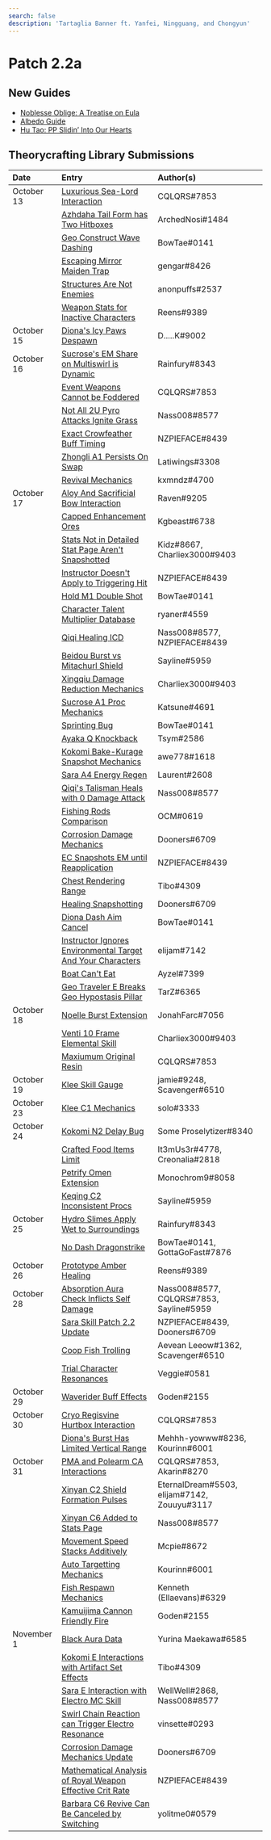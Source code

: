 ```yaml
---
search: false
description: 'Tartaglia Banner ft. Yanfei, Ningguang, and Chongyun'
---
```


# Patch 2.2a

## New Guides

* [Noblesse Oblige: A Treatise on Eula](https://keqingmains.com/eula/)
* [Albedo Guide](https://keqingmains.com/albedo/)
* [Hu Tao: PP Slidin’ Into Our Hearts](https://keqingmains.com/hu-tao/)

## Theorycrafting Library Submissions

| Date | Entry | Author\(s\) |
| :--- | :--- | :--- |
| October 13 | [Luxurious Sea-Lord Interaction](../evidence/equipment/weapons.md#luxurious-sea-lord-interactions) | CQLQRS#7853 |
|  | [Azhdaha Tail Form has Two Hitboxes](../evidence/enemy-data/enemy-interactions.md#azhdaha-in-his-tail-form-has-two-independent-hitboxes) | ArchedNosi#1484 |
|  | [Geo Construct Wave Dashing](../evidence/mechanics/combat/tech/glide-cancel.md#geo-construct-wave-dashing) | BowTae#0141 |
|  | [Escaping Mirror Maiden Trap](../evidence/enemy-data/enemy-interactions.md#escape-mirror-maiden-trap) | gengar#8426 |
|  | [Structures Are Not Enemies](../evidence/fluff/overworld.md#structures-arent-enemies) | anonpuffs#2537 |
|  | [Weapon Stats for Inactive Characters](../evidence/equipment/weapons.md#weapon-stats-for-inactive-characters) | Reens#9389 |
| October 15 | [Diona's Icy Paws Despawn](../evidence/characters/cryo/diona.md#icy-paws-despawn-after-a-certain-amount-of-time-if-they-do-not-hit-a-target) | D.....K#9002 |
| October 16 | [Sucrose's EM Share on Multiswirl is Dynamic](../evidence/characters/anemo/sucrose.md#sucroses-em-share-on-multiswirl-is-dynamic) | Rainfury#8343 |
|  | [Event Weapons Cannot be Foddered](../evidence/equipment/weapons.md#event-weapons-cannot-be-foddered) | CQLQRS#7853 |
|  | [Not All 2U Pyro Attacks Ignite Grass](../evidence/fluff/overworld.md#not-all-2u-pyro-attacks-ignite-grass) | Nass008#8577 |
|  | [Exact Crowfeather Buff Timing](../evidence/characters/electro/sara.md#exact-crowfeather-buff-timing) | NZPIEFACE#8439 |
|  | [Zhongli A1 Persists On Swap](../evidence/characters/geo/zhongli.md#zhongli-a1-persists-on-swap) | Latiwings#3308 |
|  | [Revival Mechanics](../evidence/fluff/overworld.md#health-and-revive-mechanics) | kxmndz#4700 |
| October 17 | [Aloy And Sacrificial Bow Interaction](../evidence/characters/cryo/aloy.md#aloy-and-sac-bow-interaction) | Raven#9205 |
|  | [Capped Enhancement Ores](../evidence/fluff/miscellaneous-entries.md#capped-enhancement-ores) | Kgbeast#6738 |
|  | [Stats Not in Detailed Stat Page Aren't Snapshotted](../evidence/mechanics/gameplay-mechanics/snapshot-and-dynamic.md#stats-not-in-details-stat-page-are-not-snapshot) | Kidz#8667, Charliex3000#9403 |
|  | [Instructor Doesn't Apply to Triggering Hit](../evidence/equipment/artifacts.md#instructor-doesnt-apply-to-triggering-hit) | NZPIEFACE#8439 |
|  | [Hold M1 Double Shot](../evidence/mechanics/combat/tech/arcc.md#hold-m1-double-shot) | BowTae#0141 |
|  | [Character Talent Multiplier Database](../resources/links.md#characters) | ryaner#4559 |
|  | [Qiqi Healing ICD](../evidence/characters/cryo/qiqi.md#qiqi-talisman-icd) | Nass008#8577, NZPIEFACE#8439 |
|  | [Beidou Burst vs Mitachurl Shield](../evidence/characters/electro/beidou.md#beidous-q-and-mitachurl-shield-interactions) | Sayline#5959 |
|  | [Xingqiu Damage Reduction Mechanics](../evidence/characters/hydro/xingqiu.md#xingqiu-qs-rain-sword-damage-reduction-overrides-es) | Charliex3000#9403 |
|  | [Sucrose A1 Proc Mechanics](../evidence/characters/anemo/sucrose.md#sucroses-a1-talent-does-not-proc-on-swirling-environmental-objects-and-guoba) | Katsune#4691 |
|  | [Sprinting Bug](../evidence/mechanics/gameplay-mechanics/bugs#sprinting-bug) | BowTae#0141 |
|  | [Ayaka Q Knockback](../evidence/characters/cryo/ayaka.md#ayaka-q-pushes-away-enemies) | Tsym#2586 |
|  | [Kokomi Bake-Kurage Snapshot Mechanics](../evidence/characters/hydro/kokomi.md#snapshot-burst-dmg-bonus-onto-bake-kurage-by-switching) | awe778#1618 |
|  | [Sara A4 Energy Regen](../evidence/characters/electro/sara.md#decorum-energy-regen) | Laurent#2608 |
|  | [Qiqi's Talisman Heals with 0 Damage Attack](../evidence/characters/cryo/qiqi.md#talisman-heals-regardless-dealing-dmg-or-not) | Nass008#8577 |
|  | [Fishing Rods Comparison](../evidence/mechanics/gameplay-mechanics/lifeskills.md#fishing-rods-comparison) | OCM#0619 |
|  | [Corrosion Damage Mechanics](../evidence/enemy-data/enemy-interactions#corrosion-damage-mechanics) | Dooners#6709 |
|  | [EC Snapshots EM until Reapplication](../evidence/mechanics/combat/elemental-reactions/transformative-reactions.md#electro-charged-snapshots-em-until-reapplying) | NZPIEFACE#8439 |
|  | [Chest Rendering Range](../evidence/fluff/overworld.md#treasure-compass-chest-rendering) | Tibo#4309 |
|  | [Healing Snapshotting](../evidence/mechanics/gameplay-mechanics/snapshot-and-dynamic.md#healing-over-time-is-snapshot-on-cast) | Dooners#6709 |
|  | [Diona Dash Aim Cancel](../evidence/characters/cryo/diona#diona-dash-aim-cancel) | BowTae#0141 |
|  | [Instructor Ignores Environmental Target And Your Characters](../evidence/equipment/artifacts.md#instructor-ignores-environmental-target-and-your-characters) | elijam#7142 |
|  | [Boat Can't Eat](../evidence/mechanics/gameplay-mechanics/lifeskills.md#boat-stamina-and-food) | Ayzel#7399 |
|  | [Geo Traveler E Breaks Geo Hypostasis Pillar](../evidence/enemy-data/enemy-interactions.md#geo-hypostasis) | TarZ#6365 |
| October 18 | [Noelle Burst Extension](../evidence/characters/geo/noelle.md#noelle-c6-burst-extension) | JonahFarc#7056 |
|  | [Venti 10 Frame Elemental Skill](../evidence/characters/anemo/venti.md#venti-10-frame-elemental-skill) | Charliex3000#9403 |
|  | [Maxiumum Original Resin](../evidence/fluff/miscellaneous-entries.md#maximum-original-resin) | CQLQRS#7853 |
| October 19 | [Klee Skill Gauge](../evidence/characters/pyro/klee.md#klee-skill-gauge) | jamie#9248, Scavenger#6510 |
| October 23 | [Klee C1 Mechanics](../evidence/characters/pyro/klee.md#klee-c1-mechanics) | solo#3333 |
| October 24 | [Kokomi N2 Delay Bug](/evidence/characters/hydro/kokomi.md#kokomi-n2-delay-bug) | Some Proselytizer#8340 |
|  | [Crafted Food Items Limit](../evidence/fluff/miscellaneous-entries.md#crafted-food-items-limit) | It3mUs3r#4778, Creonalia#2818 |
|  | [Petrify Omen Extension](../evidence/characters/hydro/mona.md#petrify-omen-extension) | Monochrom9#8058 |
|  | [Keqing C2 Inconsistent Procs](../evidence/characters/electro/keqing.md#keqing-c2-procs-inconsistently) | Sayline#5959 |
| October 25 | [Hydro Slimes Apply Wet to Surroundings](../evidence/enemy-data/enemy-interactions.md#hydro-slimes-apply-wet-to-surroundings) | Rainfury#8343 |
|  | [No Dash Dragonstrike](../evidence/mechanics/combat/tech/plunge.md#no-dash-dragonstrike) | BowTae#0141, GottaGoFast#7876 |
| October 26 | [Prototype Amber Healing](../evidence/equipment/weapons.md#prototype-amber-healing-clarification) | Reens#9389 |
| October 28 | [Absorption Aura Check Inflicts Self Damage](../evidence/mechanics/gameplay-mechanics/elemental-absorption.md#absorption-aura-check-inflicts-self-damage) | Nass008#8577, CQLQRS#7853, Sayline#5959 |
|  | [Sara Skill Patch 2.2 Update](../evidence/characters/electro/sara.md#sara-skill-patch-2.2-update) | NZPIEFACE#8439, Dooners#6709 |
|  | [Coop Fish Trolling](../evidence/mechanics/gameplay-mechanics/lifeskills.md#co-op-fish-trolling) | Aevean Leeow#1362, Scavenger#6510 |
|  | [Trial Character Resonances](../evidence/mechanics/gameplay-mechanics/elemental-resonance.md#trial-character-resonances) | Veggie#0581 |
| October 29 | [Waverider Buff Effects](../evidence/mechanics/gameplay-mechanics/lifeskills.md#waverider-buff-effects) | Goden#2155 |
| October 30 | [Cryo Regisvine Hurtbox Interaction](../evidence/enemy-data/enemy-interactions.md#pyronado-and-cryo-regisvine-hurtbox-interaction) | CQLQRS#7853 |
|  | [Diona's Burst Has Limited Vertical Range](../evidence/characters/cryo/diona.md#diona-has-finite-vertical-range-for-burst-healing) | Mehhh-yowww#8236, Kourinn#6001 |
| October 31 | [PMA and Polearm CA Interactions](../evidence/enemy-data/enemy-interactions.md#pma-and-polearm-ca-interactions) | CQLQRS#7853, Akarin#8270 |
|  | [Xinyan C2 Shield Formation Pulses](../evidence/characters/pyro/xinyan.md#xinyan-c2-shield-formation-pulses-extra-times) | EternalDream#5503, elijam#7142, Zouuyu#3117 |
|  | [Xinyan C6 Added to Stats Page](../evidence/characters/pyro/xinyan.md#xinyan-c6-affects-her-skill-and-burst) | Nass008#8577 |
|  | [Movement Speed Stacks Additively](../evidence/mechanics/gameplay-mechanics/movement-and-physics.md#movement-speed-stacks-additively) | Mcpie#8672 |
|  | [Auto Targetting Mechanics](../evidence/enemy-data/enemy-attributes.md#targeting-ignores-enemy-hitbox-location) | Kourinn#6001 |
|  | [Fish Respawn Mechanics](../evidence/mechanics/gameplay-mechanics/lifeskills.md#fish-replacement) | Kenneth (Ellaevans)#6329 |
|  | [Kamuijima Cannon Friendly Fire](../evidence/fluff/miscellaneous-entries.md#kamuijima-cannon-friendly-fire) | Goden#2155 |
| November 1 | [Black Aura Data](../evidence/enemy-data/enemy-attributes.md#black-aura-data) | Yurina Maekawa#6585 |
|  | [Kokomi E Interactions with Artifact Set Effects](../evidence/characters/hydro/kokomi.md#kokomi-skill-triggers-artifact-effects-even-when-interrupted) | Tibo#4309 |
|  | [Sara E Interaction with Electro MC Skill](../evidence/characters/electro/sara.md#pre-a4-emc-skill-er-buff-with-sara-) | WellWell#2868, Nass008#8577 |
|  | [Swirl Chain Reaction can Trigger Electro Resonance](../evidence/mechanics/gameplay-mechanics/elemental-resonance.md#swirl-chain-reactions-can-trigger-electro-resonance) | vinsette#0293 |
|  | [Corrosion Damage Mechanics Update](../evidence/enemy-data/enemy-interactions.md#corrosion-damage-mechanics-update) | Dooners#6709 |
|  | [Mathematical Analysis of Royal Weapon Effective Crit Rate](../evidence/equipment/weapons.md#mathematical-analysis-of-royal-weapon-effective-crit-rate) | NZPIEFACE#8439 |
|  | [Barbara C6 Revive Can Be Canceled by Switching](../evidence/characters/hydro/barbara.md#c6-revive-can-be-canceled-by-switching) | yolitme0#0579 |
